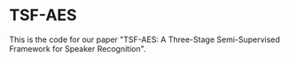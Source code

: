 # TSF-AES
This is the code for our paper "TSF-AES: A Three-Stage Semi-Supervised Framework for Speaker Recognition".
